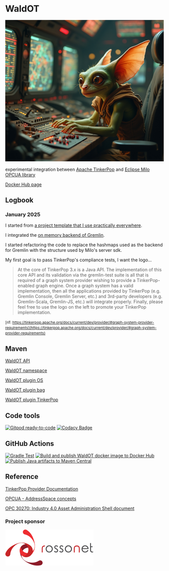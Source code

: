 # WaldOT

[![WaldOT logo](https://raw.githubusercontent.com/rossonet/images/main/artwork/apps/waldot.png)](https://github.com/rossonet/waldot)

experimental integration between [Apache TinkerPop](https://tinkerpop.apache.org/gremlin.html) and [Eclipse Milo OPCUA library](https://projects.eclipse.org/projects/iot.milo)

[Docker Hub page](https://hub.docker.com/r/rossonet/waldot)

## Logbook

### January 2025

I started from [a project template that I use practically everywhere](https://github.com/rossonet/TemplateConsoleApplication).

I integrated the [on memory backend of Gremlin](https://github.com/rossonet/tinkerpop/tree/master/tinkergraph-gremlin).

I started refactoring the code to replace the hashmaps used as the backend for Gremlin with the structure used by Milo's server sdk.

My first goal is to pass TinkerPop's compliance tests, I want the logo...

> At the core of TinkerPop 3.x is a Java API. The implementation of this core API and its validation via the gremlin-test suite is all that is required of a graph system provider wishing to provide a TinkerPop-enabled graph engine. Once a graph system has a valid implementation, then all the applications provided by TinkerPop (e.g. Gremlin Console, Gremlin Server, etc.) and 3rd-party developers (e.g. Gremlin-Scala, Gremlin-JS, etc.) will integrate properly. Finally, please feel free to use the logo on the left to promote your TinkerPop implementation.

<small>[rif: https://tinkerpop.apache.org/docs/current/dev/provider/#graph-system-provider-requirements](https://tinkerpop.apache.org/docs/current/dev/provider/#graph-system-provider-requirements)</small>

## Maven

[WaldOT API](https://central.sonatype.com/artifact/net.rossonet.waldot/waldot-api)

[WaldOT namespace](https://central.sonatype.com/artifact/net.rossonet.waldot/waldot-namespace)

[WaldOT plugin OS](https://central.sonatype.com/artifact/net.rossonet.waldot/waldot-plugin-os)

[WaldOT plugin bag](https://central.sonatype.com/artifact/net.rossonet.waldot/waldot-plugin-bag)

[WaldOT plugin TinkerPop](https://central.sonatype.com/artifact/net.rossonet.waldot/waldot-plugin-tinkerpop)

## Code tools

[![Gitpod ready-to-code](https://img.shields.io/badge/Gitpod-ready--to--code-blue?logo=gitpod)](https://gitpod.io/#https://github.com/rossonet/waldot)
[![Codacy Badge](https://app.codacy.com/project/badge/Grade/b00164ee3a36444b920764db52634ebb)](https://app.codacy.com/gh/rossonet/waldot/dashboard?utm_source=gh&utm_medium=referral&utm_content=&utm_campaign=Badge_grade)

## GitHub Actions

[![Gradle Test](https://github.com/rossonet/waldot/actions/workflows/test-on-master-with-gradle.yml/badge.svg?branch=master)](https://github.com/rossonet/waldot/actions/workflows/test-on-master-with-gradle.yml)
[![Build and publish WaldOT docker image to Docker Hub](https://github.com/rossonet/waldot/actions/workflows/publish-to-docker-hub.yml/badge.svg?branch=master)](https://github.com/rossonet/waldot/actions/workflows/publish-to-docker-hub.yml)
[![Publish Java artifacts to Maven Central](https://github.com/rossonet/waldot/actions/workflows/publish-to-maven.yml/badge.svg)](https://github.com/rossonet/waldot/actions/workflows/publish-to-maven.yml)

## Reference

[TinkerPop Provider Documentation](https://tinkerpop.apache.org/docs/current/dev/provider/)

[OPCUA - AddressSpace concepts](https://reference.opcfoundation.org/Core/Part3/v104/docs/4)

[OPC 30270: Industry 4.0 Asset Administration Shell document](https://reference.opcfoundation.org/I4AAS/v100/docs/)


### Project sponsor 

[![Rossonet s.c.a r.l.](https://raw.githubusercontent.com/rossonet/images/main/artwork/rossonet-logo/png/rossonet-logo_280_115.png)](https://www.rossonet.net)



